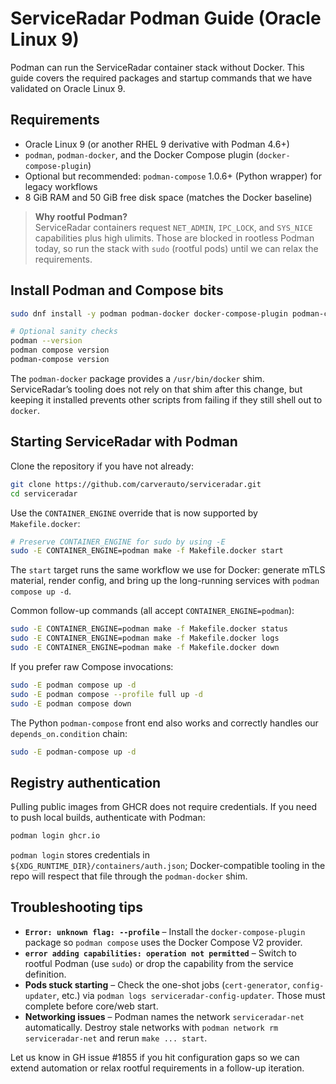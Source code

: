 # ServiceRadar Podman Guide (Oracle Linux 9)

Podman can run the ServiceRadar container stack without Docker. This guide covers the required packages and startup commands that we have validated on Oracle Linux 9.

## Requirements

- Oracle Linux 9 (or another RHEL 9 derivative with Podman 4.6+)
- `podman`, `podman-docker`, and the Docker Compose plugin (`docker-compose-plugin`)
- Optional but recommended: `podman-compose` 1.0.6+ (Python wrapper) for legacy workflows
- 8 GiB RAM and 50 GiB free disk space (matches the Docker baseline)

> **Why rootful Podman?**  
> ServiceRadar containers request `NET_ADMIN`, `IPC_LOCK`, and `SYS_NICE` capabilities plus high ulimits. Those are blocked in rootless Podman today, so run the stack with `sudo` (rootful pods) until we can relax the requirements.

## Install Podman and Compose bits

```bash
sudo dnf install -y podman podman-docker docker-compose-plugin podman-compose

# Optional sanity checks
podman --version
podman compose version
podman-compose version
```

The `podman-docker` package provides a `/usr/bin/docker` shim. ServiceRadar’s tooling does not rely on that shim after this change, but keeping it installed prevents other scripts from failing if they still shell out to `docker`.

## Starting ServiceRadar with Podman

Clone the repository if you have not already:

```bash
git clone https://github.com/carverauto/serviceradar.git
cd serviceradar
```

Use the `CONTAINER_ENGINE` override that is now supported by `Makefile.docker`:

```bash
# Preserve CONTAINER_ENGINE for sudo by using -E
sudo -E CONTAINER_ENGINE=podman make -f Makefile.docker start
```

The `start` target runs the same workflow we use for Docker: generate mTLS material, render config, and bring up the long-running services with `podman compose up -d`.

Common follow-up commands (all accept `CONTAINER_ENGINE=podman`):

```bash
sudo -E CONTAINER_ENGINE=podman make -f Makefile.docker status
sudo -E CONTAINER_ENGINE=podman make -f Makefile.docker logs
sudo -E CONTAINER_ENGINE=podman make -f Makefile.docker down
```

If you prefer raw Compose invocations:

```bash
sudo -E podman compose up -d
sudo -E podman compose --profile full up -d
sudo -E podman compose down
```

The Python `podman-compose` front end also works and correctly handles our `depends_on.condition` chain:

```bash
sudo -E podman-compose up -d
```

## Registry authentication

Pulling public images from GHCR does not require credentials. If you need to push local builds, authenticate with Podman:

```bash
podman login ghcr.io
```

`podman login` stores credentials in `${XDG_RUNTIME_DIR}/containers/auth.json`; Docker-compatible tooling in the repo will respect that file through the `podman-docker` shim.

## Troubleshooting tips

- **`Error: unknown flag: --profile`** – Install the `docker-compose-plugin` package so `podman compose` uses the Docker Compose V2 provider.
- **`error adding capabilities: operation not permitted`** – Switch to rootful Podman (use `sudo`) or drop the capability from the service definition.
- **Pods stuck starting** – Check the one-shot jobs (`cert-generator`, `config-updater`, etc.) via `podman logs serviceradar-config-updater`. Those must complete before core/web start.
- **Networking issues** – Podman names the network `serviceradar-net` automatically. Destroy stale networks with `podman network rm serviceradar-net` and rerun `make ... start`.

Let us know in GH issue #1855 if you hit configuration gaps so we can extend automation or relax rootful requirements in a follow-up iteration.
